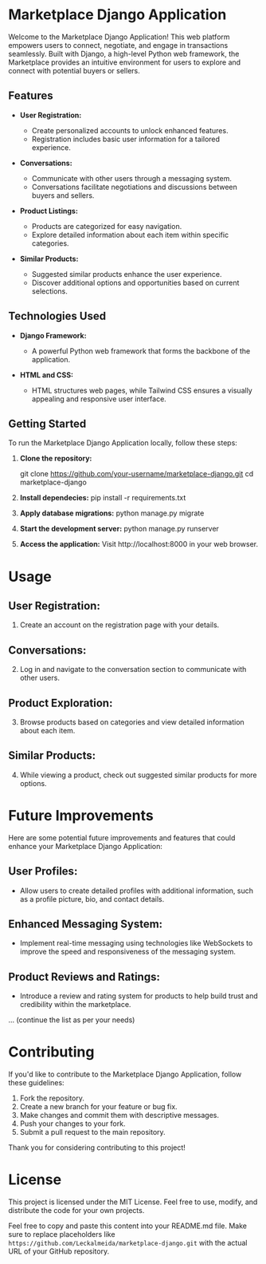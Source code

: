 # Marketplace Django Application

Welcome to the Marketplace Django Application! This web platform empowers users to connect, negotiate, and engage in transactions seamlessly. Built with Django, a high-level Python web framework, the Marketplace provides an intuitive environment for users to explore and connect with potential buyers or sellers.

## Features

- **User Registration:**
  - Create personalized accounts to unlock enhanced features.
  - Registration includes basic user information for a tailored experience.

- **Conversations:**
  - Communicate with other users through a messaging system.
  - Conversations facilitate negotiations and discussions between buyers and sellers.

- **Product Listings:**
  - Products are categorized for easy navigation.
  - Explore detailed information about each item within specific categories.

- **Similar Products:**
  - Suggested similar products enhance the user experience.
  - Discover additional options and opportunities based on current selections.

## Technologies Used

- **Django Framework:**
  - A powerful Python web framework that forms the backbone of the application.

- **HTML and CSS:**
  - HTML structures web pages, while Tailwind CSS ensures a visually appealing and responsive user interface.

## Getting Started

To run the Marketplace Django Application locally, follow these steps:

1. **Clone the repository:**

   git clone https://github.com/your-username/marketplace-django.git
   cd marketplace-django

2. **Install dependecies:**
    pip install -r requirements.txt

3. **Apply database migrations:**
    python manage.py migrate

4. **Start the development server:**
    python manage.py runserver

5. **Access the application:**
    Visit http://localhost:8000 in your web browser.

# Usage

## User Registration:

1. Create an account on the registration page with your details.

## Conversations:

2. Log in and navigate to the conversation section to communicate with other users.

## Product Exploration:

3. Browse products based on categories and view detailed information about each item.

## Similar Products:

4. While viewing a product, check out suggested similar products for more options.

# Future Improvements

Here are some potential future improvements and features that could enhance your Marketplace Django Application:

## User Profiles:

- Allow users to create detailed profiles with additional information, such as a profile picture, bio, and contact details.

## Enhanced Messaging System:

- Implement real-time messaging using technologies like WebSockets to improve the speed and responsiveness of the messaging system.

## Product Reviews and Ratings:

- Introduce a review and rating system for products to help build trust and credibility within the marketplace.

... (continue the list as per your needs)

# Contributing

If you'd like to contribute to the Marketplace Django Application, follow these guidelines:

1. Fork the repository.
2. Create a new branch for your feature or bug fix.
3. Make changes and commit them with descriptive messages.
4. Push your changes to your fork.
5. Submit a pull request to the main repository.

Thank you for considering contributing to this project!

# License

This project is licensed under the MIT License. Feel free to use, modify, and distribute the code for your own projects.


Feel free to copy and paste this content into your README.md file. Make sure to replace placeholders like `https://github.com/Leckalmeida/marketplace-django.git` with the actual URL of your GitHub repository.
